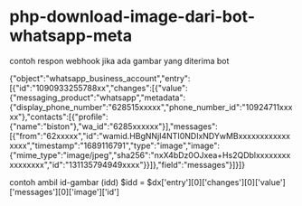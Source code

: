 # php-download-image-dari-bot-whatsapp-meta

contoh respon webhook jika ada gambar yang diterima bot

{"object":"whatsapp_business_account","entry":[{"id":"1090933255788xx","changes":[{"value":{"messaging_product":"whatsapp","metadata":{"display_phone_number":"628515xxxxx","phone_number_id":"10924711xxxxx"},"contacts":[{"profile":{"name":"biston"},"wa_id":"6285xxxxxx"}],"messages":[{"from":"62xxxxx","id":"wamid.HBgNNjI4NTI0NDIxNDYwMBxxxxxxxxxxxxxxxx","timestamp":"1689116791","type":"image","image":{"mime_type":"image\/jpeg","sha256":"nxX4bDz0OJxea+Hs2QDblxxxxxxxxxxxxxxxx","id":"131135794949xxxx"}}]},"field":"messages"}]}]}				

contoh ambil id-gambar (idd)
$idd = $dx['entry'][0]['changes'][0]['value']['messages'][0]['image']['id']
